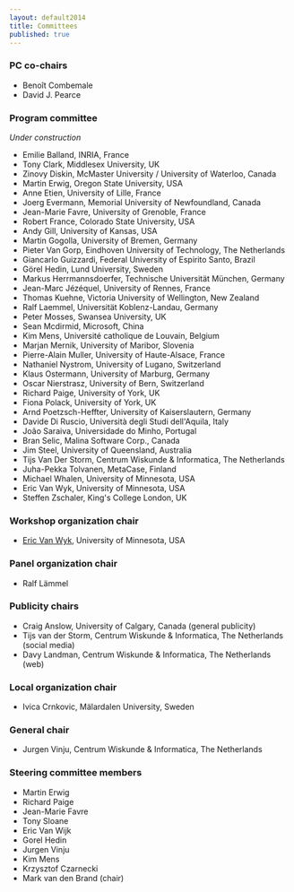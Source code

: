 ```yaml
---
layout: default2014
title: Committees
published: true
---
```


### PC co-chairs

* Benoît Combemale 
* David J. Pearce 

### Program committee

_Under construction_

* Emilie Balland, INRIA, France
* Tony Clark, Middlesex University, UK
* Zinovy Diskin, McMaster University / University of Waterloo, Canada
* Martin Erwig, Oregon State University, USA
* Anne Etien, University of Lille, France
* Joerg Evermann, Memorial University of Newfoundland, Canada
* Jean-Marie Favre, University of Grenoble, France
* Robert France, Colorado State University, USA
* Andy Gill, University of Kansas, USA
* Martin Gogolla, University of Bremen, Germany
* Pieter Van Gorp, Eindhoven University of Technology, The Netherlands 
* Giancarlo Guizzardi, Federal University of Espirito Santo, Brazil
* Görel Hedin, Lund University, Sweden
* Markus Herrmannsdoerfer, Technische Universität München, Germany
* Jean-Marc Jézéquel, University of Rennes, France
* Thomas Kuehne, Victoria University of Wellington, New Zealand
* Ralf Laemmel, Universität Koblenz-Landau, Germany
* Peter Mosses, Swansea University, UK
* Sean Mcdirmid, Microsoft, China
* Kim Mens, Université catholique de Louvain, Belgium
* Marjan Mernik, University of Maribor, Slovenia
* Pierre-Alain Muller, University of Haute-Alsace, France
* Nathaniel Nystrom, University of Lugano, Switzerland
* Klaus Ostermann, University of Marburg, Germany
* Oscar Nierstrasz, University of Bern, Switzerland
* Richard Paige, University of York, UK
* Fiona Polack, University of York, UK
* Arnd Poetzsch-Heffter, University of Kaiserslautern, Germany
* Davide Di Ruscio, Università degli Studi dell'Aquila, Italy
* João Saraiva, Universidade do Minho, Portugal
* Bran Selic, Malina Software Corp., Canada
* Jim Steel, University of Queensland, Australia
* Tijs Van Der Storm, Centrum Wiskunde & Informatica, The Netherlands
* Juha-Pekka Tolvanen, MetaCase, Finland
* Michael Whalen, University of Minnesota, USA
* Eric Van Wyk, University of Minnesota, USA
* Steffen Zschaler, King's College London, UK


### Workshop organization chair

* [Eric Van Wyk](http://www.cs.umn.edu/~evw), University of Minnesota, USA

### Panel organization chair

* Ralf Lämmel

### Publicity chairs

* Craig Anslow, University of Calgary, Canada (general publicity)
* Tijs van der Storm, Centrum Wiskunde & Informatica, The Netherlands (social media)
* Davy Landman, Centrum Wiskunde & Informatica, The Netherlands (web)

### Local organization chair

* Ivica Crnkovic, Mälardalen University, Sweden 

### General chair

* Jurgen Vinju, Centrum Wiskunde & Informatica, The Netherlands

### Steering committee members

* Martin Erwig 
* Richard Paige
* Jean-Marie Favre
* Tony Sloane 
* Eric Van Wijk
* Gorel Hedin
* Jurgen Vinju
* Kim Mens
* Krzysztof Czarnecki 
* Mark van den Brand (chair)